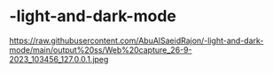 # -light-and-dark-mode

https://raw.githubusercontent.com/AbuAlSaeidRajon/-light-and-dark-mode/main/output%20ss/Web%20capture_26-9-2023_103456_127.0.0.1.jpeg
